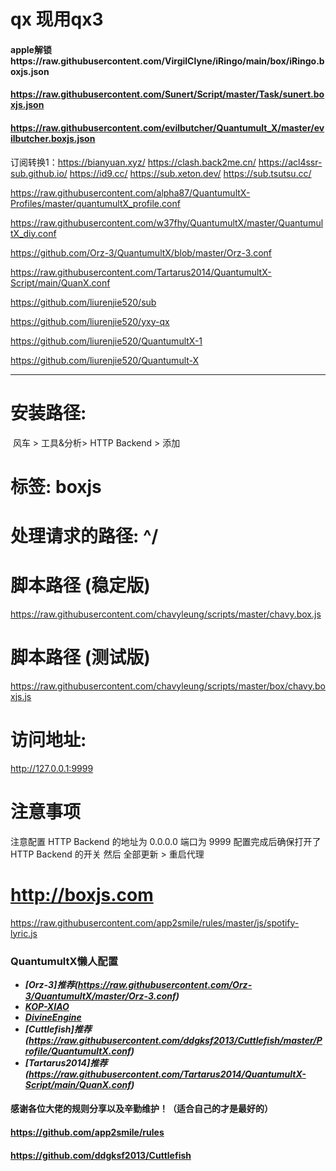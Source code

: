 # qx 现用qx3

#### apple解锁https://raw.githubusercontent.com/VirgilClyne/iRingo/main/box/iRingo.boxjs.json
#### https://raw.githubusercontent.com/Sunert/Script/master/Task/sunert.boxjs.json
#### https://raw.githubusercontent.com/evilbutcher/Quantumult_X/master/evilbutcher.boxjs.json


订阅转换1：https://bianyuan.xyz/
https://clash.back2me.cn/
https://acl4ssr-sub.github.io/
https://id9.cc/
https://sub.xeton.dev/
https://sub.tsutsu.cc/

https://raw.githubusercontent.com/alpha87/QuantumultX-Profiles/master/quantumultX_profile.conf


https://raw.githubusercontent.com/w37fhy/QuantumultX/master/QuantumultX_diy.conf



https://github.com/Orz-3/QuantumultX/blob/master/Orz-3.conf



https://raw.githubusercontent.com/Tartarus2014/QuantumultX-Script/main/QuanX.conf



https://github.com/liurenjie520/sub


https://github.com/liurenjie520/yxy-qx



https://github.com/liurenjie520/QuantumultX-1


https://github.com/liurenjie520/Quantumult-X


---------------
# 安装路径: 
 ​ 风车 > 工具&分析> HTTP Backend > 添加

# 标签: boxjs
# 处理请求的路径: ^/

# 脚本路径 (稳定版)
https://raw.githubusercontent.com/chavyleung/scripts/master/chavy.box.js
# 脚本路径 (测试版)
https://raw.githubusercontent.com/chavyleung/scripts/master/box/chavy.boxjs.js

# 访问地址:
http://127.0.0.1:9999

# 注意事项
注意配置 HTTP Backend 的地址为 0.0.0.0 端口为 9999
配置完成后确保打开了 HTTP Backend 的开关
然后 全部更新 > 重启代理

# http://boxjs.com


https://raw.githubusercontent.com/app2smile/rules/master/js/spotify-lyric.js

### QuantumultX懒人配置

- ***[Orz-3]推荐(https://raw.githubusercontent.com/Orz-3/QuantumultX/master/Orz-3.conf)***
- ***[KOP-XIAO](https://raw.githubusercontent.com/KOP-XIAO/QuantumultX/master/QuantumultX_Profiles.conf)***
- ***[DivineEngine](https://raw.githubusercontent.com/DivineEngine/Profiles/master/Quantumult/Outbound.conf)***
- ***[Cuttlefish]推荐(https://raw.githubusercontent.com/ddgksf2013/Cuttlefish/master/Profile/QuantumultX.conf)***
- ***[Tartarus2014]推荐(https://raw.githubusercontent.com/Tartarus2014/QuantumultX-Script/main/QuanX.conf)***


#### 感谢各位大佬的规则分享以及辛勤维护！（适合自己的才是最好的）
#### https://github.com/app2smile/rules
#### https://github.com/ddgksf2013/Cuttlefish
